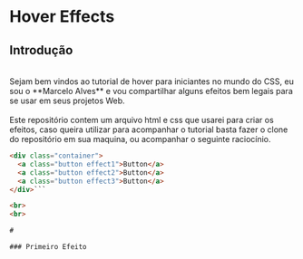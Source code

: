 # Hover Effects

## Introdução
<br>
Sejam bem vindos ao tutorial de hover para iniciantes no mundo do CSS, eu sou o **Marcelo Alves** e vou compartilhar alguns efeitos bem legais para se usar em seus projetos Web.
<br>
<br>
Este repositório contem um arquivo html e css que usarei para criar os efeitos, caso queira utilizar para acompanhar o tutorial basta fazer o clone do repositório em sua maquina, ou acompanhar o seguinte raciocínio.

```html
<div class="container">
  <a class="button effect1">Button</a>
  <a class="button effect2">Button</a>
  <a class="button effect3">Button</a>
</div>```

<br>
<br>

#

### Primeiro Efeito




